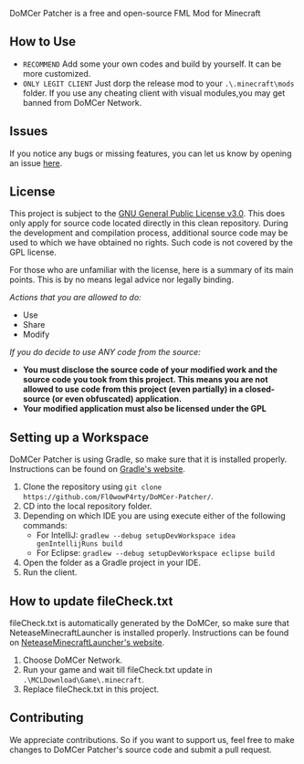 DoMCer Patcher is a free and open-source FML Mod for Minecraft

## How to Use
- `RECOMMEND` Add some your own codes and build by yourself. It can be more customized.
- `ONLY LEGIT CLIENT` Just dorp the release mod to your `.\.minecraft\mods` folder. If you use any cheating client with visual modules,you may get banned from DoMCer Network.

## Issues
If you notice any bugs or missing features, you can let us know by opening an issue [here](https://github.com/Fl0wowP4rty/DoMCer-Patcher/issues).

## License
This project is subject to the [GNU General Public License v3.0](https://www.gnu.org/licenses/gpl-3.0.en.html). This does only apply for source code located directly in this clean repository. During the development and compilation process, additional source code may be used to which we have obtained no rights. Such code is not covered by the GPL license.

For those who are unfamiliar with the license, here is a summary of its main points. This is by no means legal advice nor legally binding.

*Actions that you are allowed to do:*

- Use
- Share
- Modify

*If you do decide to use ANY code from the source:*

- **You must disclose the source code of your modified work and the source code you took from this project. This means you are not allowed to use code from this project (even partially) in a closed-source (or even obfuscated) application.**
- **Your modified application must also be licensed under the GPL** 

## Setting up a Workspace
DoMCer Patcher is using Gradle, so make sure that it is installed properly. Instructions can be found on [Gradle's website](https://gradle.org/install/).
1. Clone the repository using `git clone https://github.com/Fl0wowP4rty/DoMCer-Patcher/`. 
2. CD into the local repository folder.
3. Depending on which IDE you are using execute either of the following commands:
    - For IntelliJ: `gradlew --debug setupDevWorkspace idea genIntellijRuns build`
    - For Eclipse: `gradlew --debug setupDevWorkspace eclipse build`
4. Open the folder as a Gradle project in your IDE.
5. Run the client.

## How to update fileCheck.txt
fileCheck.txt is automatically generated by the DoMCer, so make sure that NeteaseMinecraftLauncher is installed properly. Instructions can be found on [NeteaseMinecraftLauncher's website](https://mc.163.com/).
1. Choose DoMCer Network.
2. Run your game and wait till fileCheck.txt update in `.\MCLDownload\Game\.minecraft`.
3. Replace fileCheck.txt in this project.

## Contributing
We appreciate contributions. So if you want to support us, feel free to make changes to DoMCer Patcher's source code and submit a pull request.
